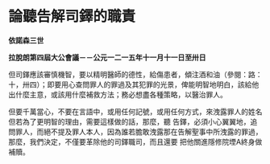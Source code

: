 # 論聽告解司鐸的職責


**依諾森三世**

**拉脫朗第四屆大公會議－－公元一二一五年十一月十一日至卅日**





但司鐸應該審慎機智，要以精明醫師的德性，給傷患者，傾注酒和油（參閱：路：十，卅四）；即要用心查問罪人的罪過及其犯罪的光景，俾能明智地明白，該給他出什麼主意，或該用什麼補救方法；務必想盡各種策略，以醫治罪人。

但要千萬當心，不要在言語中，或用任何記號，或用任何方式，來洩露罪人的姓名但若為了更明智的理由，需要這樣做的話，那麼，聽
告鐸，必須小心翼翼地，追問罪人，而絕不提及罪人本人，因為誰若膽敢洩露那在告解聖事中所洩露的罪過，那麼，我們決定，不僅要革除他的司鐸職司，而且還要
把他關進隱修院堙A終身做補贖。

